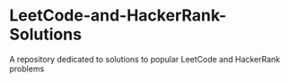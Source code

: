 # LeetCode-and-HackerRank-Solutions
A repository dedicated to solutions to popular LeetCode and HackerRank problems
